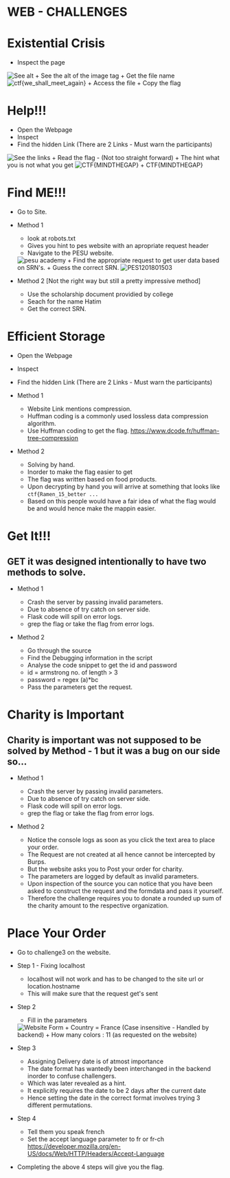 # WEB - CHALLENGES

# Existential Crisis

  + Inspect the page
  <img src = "./meth3.png" alt = "See alt" />
  + See the alt of the image tag
  + Get the file name
  <img src = "./Sol3.png" alt = "ctf{we_shall_meet_again}" />
  + Access the file
  + Copy the flag


# Help!!!

 + Open the Webpage
 + Inspect 
 + Find the hidden Link (There are 2 Links - Must warn the participants)
 <img src = "./Chall1.png" alt = "See the links" />
 + Read the flag - (Not too straight forward)
 + The hint what you is not what you get
 <img src = "./Flag1.png" alt = "CTF{MINDTHEGAP}" />
 + CTF{MINDTHEGAP}

# Find ME!!!

+ Go to Site.

+ Method 1
	+ look at robots.txt
	+ Gives you hint to pes website with an apropriate request header
	+ Navigate to the PESU website.
  <img src = "./Pesu.png" alt = "pesu academy" />
	+ Find the appropriate request to get user data based on SRN's.
	+ Guess the correct SRN.
  <img src = "./Sol.png" alt = "PES1201801503" />

+ Method 2	[Not the right way but still a pretty impressive method]
	+ Use the scholarship document providied by college
	+ Seach for the name Hatim
	+ Get the correct SRN.

# Efficient Storage
  + Open the Webpage
  + Inspect 
  + Find the hidden Link (There are 2 Links - Must warn the participants)
  + Method 1
  	+ Website Link mentions compression.
  	+ Huffman coding is a commonly used lossless data compression algorithm.
  	+ Use Huffman coding to get the flag.
  	<u style = 'color:blue'>https://www.dcode.fr/huffman-tree-compression</u>

  + Method 2
  	+ Solving by hand.
  	+ Inorder to make the flag easier to get
  	+ The flag was written based on food products.
  	+ Upon decrypting by hand you will arrive at something that looks like 
  		```ctf{Ramen_15_better ...```
  	+ Based on this people would have a fair idea of what the flag would be and would hence make the mappin easier.

# Get It!!!

## GET it was designed intentionally to have two methods to solve.
+ Method 1 
	+ Crash the server by passing invalid parameters.
	+ Due to absence of try catch on server side.
	+ Flask code will spill on error logs.
	+ grep the flag or take the flag from error logs.

+ Method 2
	+ Go through the source
	+ Find the Debugging information in the script
	+ Analyse the code snippet to get the id and password
	+ id = armstrong no. of length > 3
	+ password = regex (a)\*bc
	+ Pass the parameters get the request.
	
# Charity is Important

## Charity is important was not supposed to be solved by Method - 1 but it was a bug on our side so...

+ Method 1
  + Crash the server by passing invalid parameters.
  + Due to absence of try catch on server side.
  + Flask code will spill on error logs.
  + grep the flag or take the flag from error logs.

+ Method 2
  + Notice the console logs as soon as you click the text area to place your order.
  + The Request are not created at all hence cannot be intercepted by Burps.
  + But the website asks you to Post your order for charity.
  + The parameters are logged by default as invalid parameters.
  + Upon inspection of the source you can notice that you have been asked to construct the request and the formdata and pass it yourself.
  + Therefore the challenge requires you to donate a rounded up sum of the charity amount to the respective organization.

# Place Your Order

+ Go to challenge3 on the website.
+ Step 1 - Fixing localhost
  + localhost will not work and has to be changed to the site url or location.hostname
  + This will make sure that the request get's sent

+ Step 2
  + Fill in the parameters
  <img src = "./Franc-Flage.png" alt = "Website Form" />
  + Country = France (Case insensitive - Handled by backend)
  + How many colors : 11 (as requested on the website)

+ Step 3
  + Assigning Delivery date is of atmost importance
  + The date format has wantedly been interchanged in the backend inorder to confuse challengers.
  + Which was later revealed as a hint.
  + It explicitly requires the date to be 2 days after the current date
  + Hence setting the date in the correct format involves trying 3 different permutations.

+ Step 4
  + Tell them you speak french
  +  Set the accept language parameter to fr or fr-ch
  <u style = "color:blue">https://developer.mozilla.org/en-US/docs/Web/HTTP/Headers/Accept-Language</u>

+ Completing the above 4 steps will give you the flag.

